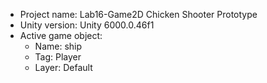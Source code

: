 <!-- UNITY CODE ASSIST INSTRUCTIONS START -->
- Project name: Lab16-Game2D Chicken Shooter Prototype
- Unity version: Unity 6000.0.46f1
- Active game object:
  - Name: ship
  - Tag: Player
  - Layer: Default
<!-- UNITY CODE ASSIST INSTRUCTIONS END -->